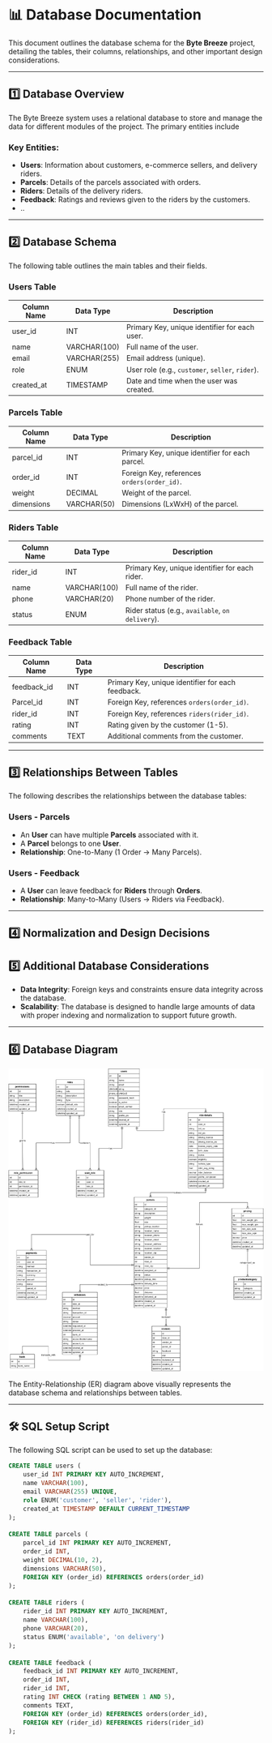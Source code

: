 # 📊 Database Documentation

This document outlines the database schema for the **Byte Breeze** project, detailing the tables, their columns, relationships, and other important design considerations.

---

## 1️⃣ **Database Overview**

The Byte Breeze system uses a relational database to store and manage the data for different modules of the project. The primary entities include 

### **Key Entities:**
- **Users**: Information about customers, e-commerce sellers, and delivery riders.
- **Parcels**: Details of the parcels associated with orders.
- **Riders**: Details of the delivery riders.
- **Feedback**: Ratings and reviews given to the riders by the customers.
-  ..

---

## 2️⃣ **Database Schema**

The following table outlines the main tables and their fields.

### **Users Table**
| Column Name     | Data Type   | Description                                      |
|-----------------|-------------|--------------------------------------------------|
| user_id         | INT         | Primary Key, unique identifier for each user.   |
| name            | VARCHAR(100)| Full name of the user.                          |
| email           | VARCHAR(255)| Email address (unique).                         |
| role            | ENUM        | User role (e.g., `customer`, `seller`, `rider`). |
| created_at      | TIMESTAMP   | Date and time when the user was created.         |

### **Parcels Table**
| Column Name     | Data Type   | Description                                      |
|-----------------|-------------|--------------------------------------------------|
| parcel_id       | INT         | Primary Key, unique identifier for each parcel. |
| order_id        | INT         | Foreign Key, references `orders(order_id)`.     |
| weight          | DECIMAL     | Weight of the parcel.                           |
| dimensions      | VARCHAR(50) | Dimensions (LxWxH) of the parcel.               |

### **Riders Table**
| Column Name     | Data Type   | Description                                      |
|-----------------|-------------|--------------------------------------------------|
| rider_id        | INT         | Primary Key, unique identifier for each rider.  |
| name            | VARCHAR(100)| Full name of the rider.                         |
| phone           | VARCHAR(20) | Phone number of the rider.                      |
| status          | ENUM        | Rider status (e.g., `available`, `on delivery`). |

### **Feedback Table**
| Column Name     | Data Type   | Description                                      |
|-----------------|-------------|--------------------------------------------------|
| feedback_id     | INT         | Primary Key, unique identifier for each feedback.|
| Parcel_id        | INT         | Foreign Key, references `orders(order_id)`.     |
| rider_id        | INT         | Foreign Key, references `riders(rider_id)`.     |
| rating          | INT         | Rating given by the customer (1-5).              |
| comments        | TEXT        | Additional comments from the customer.           |

---

## 3️⃣ **Relationships Between Tables**

The following describes the relationships between the database tables:

### **Users - Parcels**
- An **User** can have multiple **Parcels** associated with it.
- A **Parcel** belongs to one **User**.
- **Relationship**: One-to-Many (1 Order -> Many Parcels).

### **Users - Feedback**
- A **User** can leave feedback for **Riders** through **Orders**.
- **Relationship**: Many-to-Many (Users -> Riders via Feedback).

---

## 4️⃣ **Normalization and Design Decisions**



## 5️⃣ **Additional Database Considerations**

- **Data Integrity**: Foreign keys and constraints ensure data integrity across the database.
- **Scalability**: The database is designed to handle large amounts of data with proper indexing and normalization to support future growth.

---

## 6️⃣ **Database Diagram**

![ER Diagram](ER_Diagram_V2.jpeg)

The Entity-Relationship (ER) diagram above visually represents the database schema and relationships between tables.

---

## 🛠️ **SQL Setup Script**
The following SQL script can be used to set up the database:

```sql
CREATE TABLE users (
    user_id INT PRIMARY KEY AUTO_INCREMENT,
    name VARCHAR(100),
    email VARCHAR(255) UNIQUE,
    role ENUM('customer', 'seller', 'rider'),
    created_at TIMESTAMP DEFAULT CURRENT_TIMESTAMP
);

CREATE TABLE parcels (
    parcel_id INT PRIMARY KEY AUTO_INCREMENT,
    order_id INT,
    weight DECIMAL(10, 2),
    dimensions VARCHAR(50),
    FOREIGN KEY (order_id) REFERENCES orders(order_id)
);

CREATE TABLE riders (
    rider_id INT PRIMARY KEY AUTO_INCREMENT,
    name VARCHAR(100),
    phone VARCHAR(20),
    status ENUM('available', 'on delivery')
);

CREATE TABLE feedback (
    feedback_id INT PRIMARY KEY AUTO_INCREMENT,
    order_id INT,
    rider_id INT,
    rating INT CHECK (rating BETWEEN 1 AND 5),
    comments TEXT,
    FOREIGN KEY (order_id) REFERENCES orders(order_id),
    FOREIGN KEY (rider_id) REFERENCES riders(rider_id)
);
